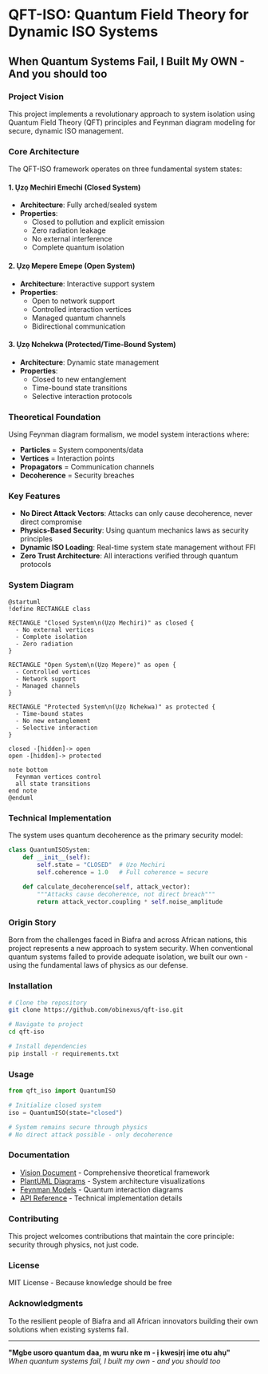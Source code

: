 # QFT-ISO: Quantum Field Theory for Dynamic ISO Systems

## When Quantum Systems Fail, I Built My OWN - And you should too

### Project Vision

This project implements a revolutionary approach to system isolation using Quantum Field Theory (QFT) principles and Feynman diagram modeling for secure, dynamic ISO management.

### Core Architecture

The QFT-ISO framework operates on three fundamental system states:

#### 1. **Ụzọ Mechiri Emechi** (Closed System)
- **Architecture**: Fully arched/sealed system
- **Properties**:
  - Closed to pollution and explicit emission
  - Zero radiation leakage
  - No external interference
  - Complete quantum isolation

#### 2. **Ụzọ Mepere Emepe** (Open System)  
- **Architecture**: Interactive support system
- **Properties**:
  - Open to network support
  - Controlled interaction vertices
  - Managed quantum channels
  - Bidirectional communication

#### 3. **Ụzọ Nchekwa** (Protected/Time-Bound System)
- **Architecture**: Dynamic state management
- **Properties**:
  - Closed to new entanglement
  - Time-bound state transitions
  - Selective interaction protocols

### Theoretical Foundation

Using Feynman diagram formalism, we model system interactions where:
- **Particles** = System components/data
- **Vertices** = Interaction points
- **Propagators** = Communication channels
- **Decoherence** = Security breaches

### Key Features

- **No Direct Attack Vectors**: Attacks can only cause decoherence, never direct compromise
- **Physics-Based Security**: Using quantum mechanics laws as security principles
- **Dynamic ISO Loading**: Real-time system state management without FFI
- **Zero Trust Architecture**: All interactions verified through quantum protocols

### System Diagram

```plantuml
@startuml
!define RECTANGLE class

RECTANGLE "Closed System\n(Ụzọ Mechiri)" as closed {
  - No external vertices
  - Complete isolation
  - Zero radiation
}

RECTANGLE "Open System\n(Ụzọ Mepere)" as open {
  - Controlled vertices
  - Network support
  - Managed channels
}

RECTANGLE "Protected System\n(Ụzọ Nchekwa)" as protected {
  - Time-bound states
  - No new entanglement
  - Selective interaction
}

closed -[hidden]-> open
open -[hidden]-> protected

note bottom
  Feynman vertices control
  all state transitions
end note
@enduml
```

### Technical Implementation

The system uses quantum decoherence as the primary security model:

```python
class QuantumISOSystem:
    def __init__(self):
        self.state = "CLOSED"  # Ụzọ Mechiri
        self.coherence = 1.0   # Full coherence = secure
        
    def calculate_decoherence(self, attack_vector):
        """Attacks cause decoherence, not direct breach"""
        return attack_vector.coupling * self.noise_amplitude
```

### Origin Story

Born from the challenges faced in Biafra and across African nations, this project represents a new approach to system security. When conventional quantum systems failed to provide adequate isolation, we built our own - using the fundamental laws of physics as our defense.

### Installation

```bash
# Clone the repository
git clone https://github.com/obinexus/qft-iso.git

# Navigate to project
cd qft-iso

# Install dependencies
pip install -r requirements.txt
```

### Usage

```python
from qft_iso import QuantumISO

# Initialize closed system
iso = QuantumISO(state="closed")

# System remains secure through physics
# No direct attack possible - only decoherence
```

### Documentation

- [Vision Document](docs/vision/quantum-iso-vision.md) - Comprehensive theoretical framework
- [PlantUML Diagrams](docs/diagrams/) - System architecture visualizations
- [Feynman Models](docs/feynman/) - Quantum interaction diagrams
- [API Reference](docs/api/) - Technical implementation details

### Contributing

This project welcomes contributions that maintain the core principle: security through physics, not just code.

### License

MIT License - Because knowledge should be free

### Acknowledgments

To the resilient people of Biafra and all African innovators building their own solutions when existing systems fail.

---

**"Mgbe usoro quantum daa, m wuru nke m - ị kwesịrị ime otu ahụ"**  
*When quantum systems fail, I built my own - and you should too*
